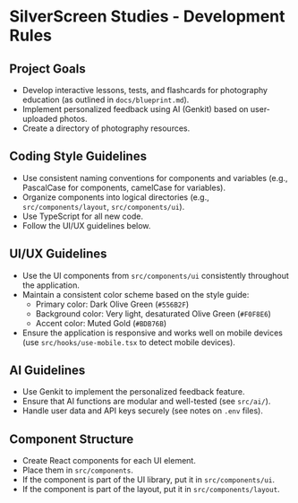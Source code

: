 # SilverScreen Studies - Development Rules

## Project Goals

- Develop interactive lessons, tests, and flashcards for photography education (as outlined in `docs/blueprint.md`).
- Implement personalized feedback using AI (Genkit) based on user-uploaded photos.
- Create a directory of photography resources.

## Coding Style Guidelines

- Use consistent naming conventions for components and variables (e.g., PascalCase for components, camelCase for variables).
- Organize components into logical directories (e.g., `src/components/layout`, `src/components/ui`).
- Use TypeScript for all new code.
- Follow the UI/UX guidelines below.

## UI/UX Guidelines

- Use the UI components from `src/components/ui` consistently throughout the application.
- Maintain a consistent color scheme based on the style guide:
    - Primary color: Dark Olive Green (`#556B2F`)
    - Background color: Very light, desaturated Olive Green (`#F0F8E6`)
    - Accent color: Muted Gold (`#BDB76B`)
- Ensure the application is responsive and works well on mobile devices (use `src/hooks/use-mobile.tsx` to detect mobile devices).

## AI Guidelines

- Use Genkit to implement the personalized feedback feature.
- Ensure that AI functions are modular and well-tested (see `src/ai/`).
- Handle user data and API keys securely (see notes on `.env` files).

## Component Structure

- Create React components for each UI element.
- Place them in `src/components`.
- If the component is part of the UI library, put it in `src/components/ui`.
- If the component is part of the layout, put it in `src/components/layout`.
